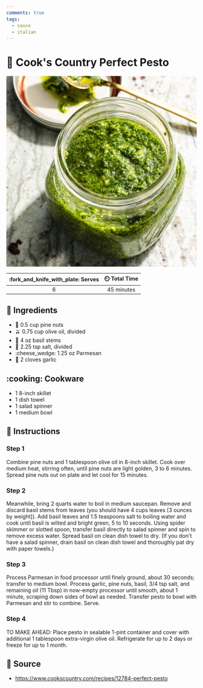 ```yaml
---
comments: true
tags:
  - sauce
  - italian
---
```

# :herb: Cook's Country Perfect Pesto

![Cook's Country Perfect Pesto](../assets/images/cook's-country-perfect-pesto.jpg)

| :fork_and_knife_with_plate: Serves | :timer_clock: Total Time |
|:----------------------------------:|:-----------------------: |
| 6 | 45 minutes |

## :salt: Ingredients

- :chestnut: 0.5 cup pine nuts
- :olive: 0.75 cup olive oil, divided
- :herb: 4 oz basil stems
- :salt: 2.25 tsp salt, divided
- :cheese_wedge: 1.25 oz Parmesan
- :garlic: 2 cloves garlic

## :cooking: Cookware

- 1 8-inch skillet
- 1 dish towel
- 1 salad spinner
- 1 medium bowl

## :pencil: Instructions

### Step 1

Combine pine nuts and 1 tablespoon olive oil in 8-inch skillet. Cook over medium heat, stirring often, until pine nuts
are light golden, 3 to 6 minutes. Spread pine nuts out on plate and let cool for 15 minutes.

### Step 2

Meanwhile, bring 2 quarts water to boil in medium saucepan. Remove and discard basil stems from leaves (you should have
4 cups leaves [3 ounces by weight]). Add basil leaves and 1.5 teaspoons salt to boiling water and cook until basil is
wilted and bright green, 5 to 10 seconds. Using spider skimmer or slotted spoon, transfer basil directly to salad
spinner and spin to remove excess water. Spread basil on clean dish towel to dry. (If you don't have a salad spinner,
drain basil on clean dish towel and thoroughly pat dry with paper towels.)

### Step 3

Process Parmesan in food processor until finely ground, about 30 seconds; transfer to medium bowl. Process garlic, pine
nuts, basil, 3/4 tsp salt, and remaining oil (11 Tbsp) in now-empty processor until smooth, about 1 minute, scraping
down sides of bowl as needed. Transfer pesto to bowl with Parmesan and stir to combine. Serve.

### Step 4

TO MAKE AHEAD: Place pesto in sealable 1-pint container and cover with additional 1 tablespoon extra-virgin olive oil.
Refrigerate for up to 2 days or freeze for up to 1 month.

## :link: Source

- <https://www.cookscountry.com/recipes/12784-perfect-pesto>
